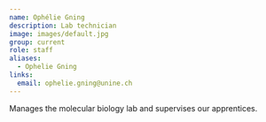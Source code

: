 ```yaml
---
name: Ophélie Gning
description: Lab technician
image: images/default.jpg
group: current
role: staff
aliases:
  - Ophelie Gning
links:
  email: ophelie.gning@unine.ch
---
```


Manages the molecular biology lab and supervises our apprentices.